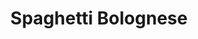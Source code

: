 ---
title: "Spaghetti Bolognese"
ingredients:
  - Spaghetti
  - Ground beef
  - Tomato sauce
  - Garlic
  - Onion
  - Olive oil
image: "/images/spaghetti.jpg"
instructions: "Cook spaghetti. Brown the ground beef with garlic and onion. Add tomato sauce. Combine with spaghetti."
---